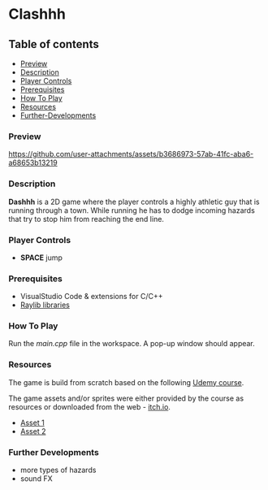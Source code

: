# Clashhh

## Table of contents

- [Preview](#preview)
- [Description](#description)
- [Player Controls](#player-controls)
- [Prerequisites](#prerequisites)
- [How To Play](#how-to-play)
- [Resources](#resources)
- [Further-Developments](#further-developments)

### Preview

https://github.com/user-attachments/assets/b3686973-57ab-41fc-aba6-a68653b13219

### Description

**Dashhh** is a 2D game where the player controls a highly athletic guy that is running through a town. While running he has to dodge incoming hazards that try to stop him from reaching the end line.  

### Player Controls

- **SPACE** jump

### Prerequisites

- VisualStudio Code & extensions for C/C++
- [Raylib libraries](https://www.raylib.com/)

### How To Play

Run the *main.cpp* file in the workspace. A pop-up window should appear.

### Resources

The game is build from scratch based on the following [Udemy course](https://www.udemy.com/course/cpp-fundamentals/?couponCode=OF83024E).

The game assets and/or sprites were either provided by the course as resources or downloaded from the web - [itch.io](https://itch.io/game-assets).

- [Asset 1]()
- [Asset 2]()

### Further Developments

- more types of hazards
- sound FX
